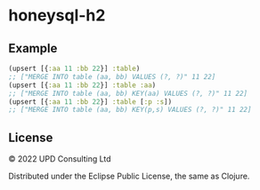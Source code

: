 # honeysql-h2

## Example

```clojure
(upsert [{:aa 11 :bb 22}] :table)
;; ["MERGE INTO table (aa, bb) VALUES (?, ?)" 11 22]
(upsert [{:aa 11 :bb 22}] :table :aa)
;; ["MERGE INTO table (aa, bb) KEY(aa) VALUES (?, ?)" 11 22]
(upsert [{:aa 11 :bb 22}] :table [:p :s])
;; ["MERGE INTO table (aa, bb) KEY(p,s) VALUES (?, ?)" 11 22]
```

## License

© 2022 UPD Consulting Ltd

Distributed under the Eclipse Public License, the same as Clojure.
